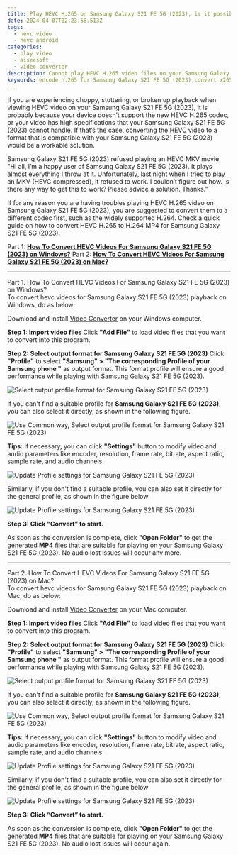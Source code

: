 ```yaml
---
title: Play HEVC H.265 on Samsung Galaxy S21 FE 5G (2023), is it possible?
date: 2024-04-07T02:23:58.513Z
tags: 
  - hevc video
  - hevc android
categories: 
  - play video
  - aiseesoft
  - video converter
description: Cannot play HEVC H.265 video files on your Samsung Galaxy S21 FE 5G (2023)? If you are having issues playing HEVC/H.265 files on Samsung Galaxy S21 FE 5G (2023), keep reading to learn a way of making HEVC/H.265 videos playable on Samsung Galaxy S21 FE 5G (2023).
keywords: encode h.265 for Samsung Galaxy S21 FE 5G (2023),convert x265 for Samsung Galaxy S21 FE 5G (2023) playing,play hevc video on Galaxy S21 FE 5G (2023),x256 playback on Galaxy S21 FE 5G (2023),x256 playback on Samsung ,h.265 to Samsung Galaxy S21 FE 5G (2023) converter,video converter 720p to 1080p in android,4k video converter for android,hevc converter for android,hevc converter android 2018,h.265 hevc video converter for android,h265 to h264 converter android
---
```



<div class="atpl-content atpl-for-aiseesoft-video-converter play-hevc-video-on-android">

<div class="atpl-post-description-part-1">
<div class="tpl-content-sub-paragraph-normal">
  <p>
      If you are experiencing choppy, stuttering, or broken up playback when viewing HEVC video on your Samsung Galaxy S21 FE 5G (2023), it is probably because your device doesn’t support the new HEVC H.265 codec, or your video has high specifications that your Samsung Galaxy S21 FE 5G (2023) cannot handle. If that’s the case, converting the HEVC video to a format that is compatible with your Samsung Galaxy S21 FE 5G (2023) would be a workable solution.
  </p>
</div>
</div>

<div class="atpl-post-device-model-description">

</div>



<div class="atpl-post-description-part-2">
<div class="tpl-content-sub-paragraph-title">
    Samsung Galaxy S21 FE 5G (2023) refused playing an HEVC MKV movie
</div>
<div class="tpl-content-sub-paragraph-question">
    "Hi all, I’m a happy user of Samsung Galaxy S21 FE 5G (2023). It plays almost everything I throw at it. Unfortunately, last night when I tried to play an MKV (HEVC compressed), it refused to work. I couldn’t figure out how. Is there any way to get this to work? Please advice a solution. Thanks."
</div>
<div class="tpl-content-sub-paragraph-content">
  <p>
    If for any reason you are having troubles playing HEVC H.265 video on Samsung Galaxy S21 FE 5G (2023), you are suggested to convert them to a different codec first, such as the widely supported H.264. Check a quick guide on how to convert HEVC H.265 to H.264 MP4 for Samsung Galaxy S21 FE 5G (2023).
  </p>
</div>
</div>


Part 1: <strong><a href="#p1">How To Convert HEVC Videos For Samsung Galaxy S21 FE 5G (2023) on Windows?</a></strong>
Part 2: <strong><a href="#p2">How To Convert HEVC Videos For Samsung Galaxy S21 FE 5G (2023) on Mac?</a></strong>



<!-- Part 1 -->
<a id="p1" name="p1" ></a><hr>

<div class="atpl-step-part-style">Part 1. How To Convert HEVC Videos For Samsung Galaxy S21 FE 5G (2023) on Windows?</div>
To convert hevc videos for Samsung Galaxy S21 FE 5G (2023) playback on Windows, do as below:

Download and install <a class="atpl-step-content-a-style" href="https://tools.techidaily.com/aiseesoft-total-video-converter/" >Video Converter</a> on your Windows computer.

<strong>Step 1: Import video files </strong>
Click <b>"Add File"</b> to load video files that you want to convert into this program.

<strong>Step 2: Select output format for Samsung Galaxy S21 FE 5G (2023)</strong>
Click <b>"Profile"</b> to select <b>"Samsung" > "The corresponding Profile of your Samsung phone "</b> as output format. This format profile will ensure a good performance while playing with Samsung Galaxy S21 FE 5G (2023).

<img src="https://tools.techidaily.com/images/apps/aiseesoft/video-converter/devices/samsung/fv.mp4/win/profile-3.png" class="atpl-imgstyle" alt="Select output profile format for Samsung Galaxy S21 FE 5G (2023)" />

If you can't find a suitable profile for **Samsung Galaxy S21 FE 5G (2023)**, you can also select it directly, as shown in the following figure.

<img src="https://tools.techidaily.com/images/apps/aiseesoft/video-converter/devices/common_android/fv.mp4/win/profile.png" class="atpl-imgstyle" alt="Use Common way, Select output profile format for Samsung Galaxy S21 FE 5G (2023)" />

<strong>Tips:</strong>
If necessary, you can click <b>"Settings"</b> button to modify video and audio parameters like encoder, resolution, frame rate, bitrate, aspect ratio, sample rate, and audio channels. 

<img src="https://tools.techidaily.com/images/apps/aiseesoft/video-converter/devices/samsung/fv.mp4/win/settings-3.png" class="atpl-imgstyle"  alt="Update Profile settings for Samsung Galaxy S21 FE 5G (2023)" />

Similarly, if you don't find a suitable profile, you can also set it directly for the general profile, as shown in the figure below

<img src="https://tools.techidaily.com/images/apps/aiseesoft/video-converter/devices/common_android/fv.mp4/win/settings.png" class="atpl-imgstyle"  alt="Update Profile settings for Samsung Galaxy S21 FE 5G (2023)" />

<strong>Step 3: Click “Convert” to start.</strong>

As soon as the conversion is complete, click <b>"Open Folder"</b> to get the generated <b>MP4</b> files that are suitable for playing on your Samsung Galaxy S21 FE 5G (2023). No audio lost issues will occur any more.

<!-- Part 2 -->
<a id="p2" name="p2"></a><hr>

<div class="atpl-step-part-style">Part 2. How To Convert HEVC Videos For Samsung Galaxy S21 FE 5G (2023) on Mac?</div>
To convert hevc videos for Samsung Galaxy S21 FE 5G (2023) playback on Mac, do as below:

Download and install <a class="atpl-step-content-a-style" href="https://tools.techidaily.com/aiseesoft-total-video-converter/" >Video Converter</a> on your Mac computer.

<strong>Step 1: Import video files </strong>
Click <b>"Add File"</b> to load video files that you want to convert into this program.

<strong>Step 2: Select output format for Samsung Galaxy S21 FE 5G (2023)</strong>
Click <b>"Profile"</b> to select <b>"Samsung" > "The corresponding Profile of your Samsung phone "</b> as output format. This format profile will ensure a good performance while playing with Samsung Galaxy S21 FE 5G (2023).

<img src="https://tools.techidaily.com/images/apps/aiseesoft/video-converter/devices/samsung/fv.mp4/mac/profile.png" class="atpl-imgstyle" alt="Select output profile format for Samsung Galaxy S21 FE 5G (2023)" />

If you can't find a suitable profile for **Samsung Galaxy S21 FE 5G (2023)**, you can also select it directly, as shown in the following figure.

<img src="https://tools.techidaily.com/images/apps/aiseesoft/video-converter/devices/common_android/fv.mp4/mac/profile.png" class="atpl-imgstyle" alt="Use Common way, Select output profile format for Samsung Galaxy S21 FE 5G (2023)" />

<strong>Tips:</strong>
If necessary, you can click <b>"Settings"</b> button to modify video and audio parameters like encoder, resolution, frame rate, bitrate, aspect ratio, sample rate, and audio channels. 

<img src="https://tools.techidaily.com/images/apps/aiseesoft/video-converter/devices/samsung/fv.mp4/mac/settings.png" class="atpl-imgstyle"  alt="Update Profile settings for Samsung Galaxy S21 FE 5G (2023)" />

Similarly, if you don't find a suitable profile, you can also set it directly for the general profile, as shown in the figure below

<img src="https://tools.techidaily.com/images/apps/aiseesoft/video-converter/devices/common_android/fv.mp4/win/settings.png" class="atpl-imgstyle"  alt="Update Profile settings for Samsung Galaxy S21 FE 5G (2023)" />

<strong>Step 3: Click “Convert” to start.</strong>

As soon as the conversion is complete, click <b>"Open Folder"</b> to get the generated <b>MP4</b> files that are suitable for playing on your Samsung Galaxy S21 FE 5G (2023). No audio lost issues will occur again.


<ins class="adsbygoogle"
     style="display:block"
     data-ad-client="ca-pub-7571918770474297"
     data-ad-slot="8358498916"
     data-ad-format="auto"
     data-full-width-responsive="true"></ins>


</div>
<ins class="adsbygoogle"
    style="display:block"
    data-ad-format="autorelaxed"
    data-ad-client="ca-pub-7571918770474297"
    data-ad-slot="1223367746"></ins>
